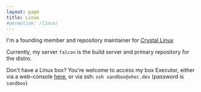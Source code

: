 ```yaml
---
layout: page
title: Linux
#permalink: /linux/
---
```


I'm a founding member and repository maintainer for [Crystal Linux](https://getcryst.al)

Currently, my server `falcon` is the build server and primary repository for the distro.

Don't have a Linux box? You're welcome to access my box Executor, either via a web-console [here](https://ssh.xhec.dev/?hostname=localhost&username=sandbox&password=c2FuZGJveA==), or via ssh:
`ssh sandbox@xhec.dev` (password is `sandbox`)